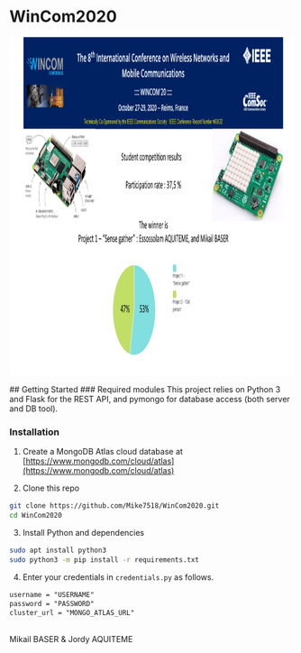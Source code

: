 # WinCom2020
<p align="center">
  <a href="https://github.com/Mike7518/WinCom2020.git">
    <img src="images/results.png" alt="Logo" width="800" height="600">
  </a>
</p>
## Getting Started
### Required modules
This project relies on Python 3 and Flask for the REST API, and pymongo for database access (both server and DB tool).

### Installation

1. Create a MongoDB Atlas cloud database at [https://www.mongodb.com/cloud/atlas](https://www.mongodb.com/cloud/atlas)

2. Clone this repo
```sh
git clone https://github.com/Mike7518/WinCom2020.git
cd WinCom2020
```

3. Install Python and dependencies
```sh
sudo apt install python3
sudo python3 -m pip install -r requirements.txt
```

4. Enter your credentials in `credentials.py` as follows.
```python3
username = "USERNAME"
password = "PASSWORD"
cluster_url = "MONGO_ATLAS_URL"
```

<br>
Mikail BASER & Jordy AQUITEME
